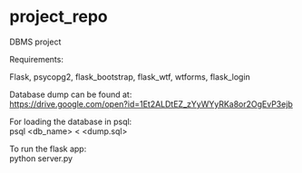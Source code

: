 # project_repo
DBMS project<br>

Requirements:<br>

Flask, psycopg2, flask_bootstrap, flask_wtf, wtforms, flask_login<br>

Database dump can be found at:<br>
https://drive.google.com/open?id=1Et2ALDtEZ_zYyWYyRKa8or2OgEvP3ejb <br>

For loading the database in psql: <br>
psql <db_name> < <dump.sql>

To run the flask app: <br>
python server.py
